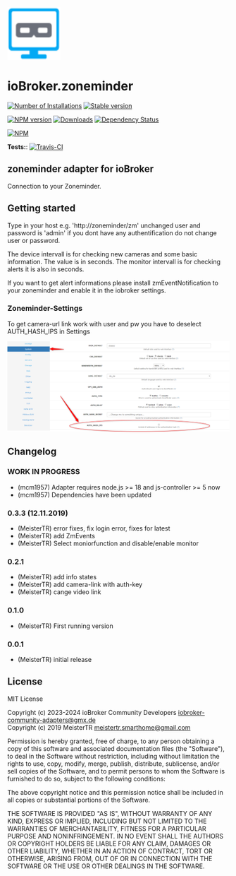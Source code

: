 ![Logo](admin/zoneminder.png)
# ioBroker.zoneminder
[![Number of Installations](http://iobroker.live/badges/zoneminder-installed.svg)](http://iobroker.live/badges/zoneminder-installed.svg)
[![Stable version](http://iobroker.live/badges/zoneminder-stable.svg)](http://iobroker.live/badges/zoneminder-stable.svg)

[![NPM version](http://img.shields.io/npm/v/iobroker.zoneminder.svg)](https://www.npmjs.com/package/iobroker.zoneminder)
[![Downloads](https://img.shields.io/npm/dm/iobroker.zoneminder.svg)](https://www.npmjs.com/package/iobroker.zoneminder)
[![Dependency Status](https://img.shields.io/david/iobroker-community-adapters/iobroker.zoneminder.svg)](https://david-dm.org/iobroker-community-adapters/iobroker.zoneminder)


[![NPM](https://nodei.co/npm/iobroker.zoneminder.png?downloads=true)](https://nodei.co/npm/iobroker.zoneminder/)

**Tests:**: [![Travis-CI](http://img.shields.io/travis/iobroker-community-adapters/ioBroker.zoneminder/master.svg)](https://travis-ci.org/iobroker-community-adapters/ioBroker.zoneminder)

## zoneminder adapter for ioBroker

Connection to your Zoneminder.

## Getting started
Type in your host e.g. 'http://zoneminder/zm' unchanged user and password is 'admin' if you dont have any authentification do not change user or password.

The device intervall is for checking new cameras and some basic information. The value is in seconds.
The monitor intervall is for checking alerts it is also in seconds.

If you want to get alert informations please install zmEventNotification to your zoneminder and enable it in the iobroker settings.

### Zoneminder-Settings
To get camera-url link work with user and pw you have to deselect AUTH_HASH_IPS in Settings

![Logo](admin/auth_hash_ips.png)

## Changelog
<!--
    Placeholder for the next version (at the beginning of the line):
    ### **WORK IN PROGRESS**
-->
### **WORK IN PROGRESS**
* (mcm1957) Adapter requires node.js >= 18 and js-controller >= 5 now
* (mcm1957) Dependencies have been updated

### 0.3.3 (12.11.2019)
* (MeisterTR) error fixes, fix login error, fixes for latest
* (MeisterTR) add ZmEvents
* (MeisterTR) Select moniorfunction and disable/enable monitor
### 0.2.1
* (MeisterTR) add info states
* (MeisterTR) add camera-link with auth-key
* (MeisterTR) cange video link
### 0.1.0
* (MeisterTR) First running version
### 0.0.1
* (MeisterTR) initial release

## License
MIT License

Copyright (c) 2023-2024 ioBroker Community Developers <iobroker-community-adapters@gmx.de>  
Copyright (c) 2019 MeisterTR <meistertr.smarthome@gmail.com>

Permission is hereby granted, free of charge, to any person obtaining a copy
of this software and associated documentation files (the "Software"), to deal
in the Software without restriction, including without limitation the rights
to use, copy, modify, merge, publish, distribute, sublicense, and/or sell
copies of the Software, and to permit persons to whom the Software is
furnished to do so, subject to the following conditions:

The above copyright notice and this permission notice shall be included in all
copies or substantial portions of the Software.

THE SOFTWARE IS PROVIDED "AS IS", WITHOUT WARRANTY OF ANY KIND, EXPRESS OR
IMPLIED, INCLUDING BUT NOT LIMITED TO THE WARRANTIES OF MERCHANTABILITY,
FITNESS FOR A PARTICULAR PURPOSE AND NONINFRINGEMENT. IN NO EVENT SHALL THE
AUTHORS OR COPYRIGHT HOLDERS BE LIABLE FOR ANY CLAIM, DAMAGES OR OTHER
LIABILITY, WHETHER IN AN ACTION OF CONTRACT, TORT OR OTHERWISE, ARISING FROM,
OUT OF OR IN CONNECTION WITH THE SOFTWARE OR THE USE OR OTHER DEALINGS IN THE
SOFTWARE.
